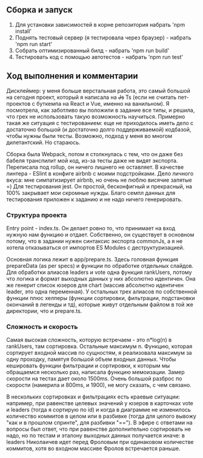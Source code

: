 ## Сборка и запуск

1) Для установки зависимостей в корне репозитория набрать 'npm install'
2) Поднять тестовый сервер (я тестировала через браузер) - набрать 'npm run start'
3) Собрать оптимизированный билд - набрать 'npm run build'
4) Тестировать код с помощью автотестов - набрать 'npm run test'

## Ход выполнения и комментарии

Дисклеймер: у меня больше верстальная работа, это самый большой на сегодня проект, который я написала на ~~Js~~ Ts (если 
не считать пет-проектов с буткемпа на React и Vue, именно на ванильном). Я посмотрела, как заботливо вы положили в задание 
все типы, и решила, что грех не использовать такую возможность научиться. Примерно такая же ситуация с тестированием: еще не
приходилось иметь дело с достаточно большой (и достаточно долго поддерживаемой) кодбазой, чтобы нужны были тесты. Возможно,
подход у меня во многом дилетантский. Но стараюсь.


Сборка была Webpack, потом я столкнулась с тем, что он даже без бабеля транспилит мой код, из-за тесты даже не видят экспорта.
Переписала под rollup, он ничего лишнего не оставляет.
В качестве линтера - ESlint в конфиге airbnb с моими подстройками. Дело личного вкуса: мне симпатизирует airbnb, но очень не
люблю висячие запятые =)
Для тестирования jest. Он простой, бесконфигный и прекрасный, на 100% закрывает мои скромные нужды. Благо семпл данных для
тестирования приложен к заданию и не надо ничего генерировать.

### Структура проекта

Entry point - index.ts. Он делает ровно то, что принимает на вход нужную нам функцию и отдает. Собственно, он существует 
в основном потому, что в задании нужен синтаксис экспорта commonJs, а я не хотела отказываться от импортов ES Modules с 
деструктуризацией. 


Основная логика лежит в app/prepare.ts. Здесь головная функция prepareData (as per specs) и функции по обработке
отдельных слайдов. Для обработки алиасов leaders и vote одна функция rankUsers, потому что логика и формат выходных данных 
у них абсолютно идентичен. Она же генерит список юзеров для chart (массив абсолютно идентичен leader, это одна переменная).
У остальных трех алиасов по собственной функции плюс хелперы (функции сортировки, фильтрации, подстановки окончаний в 
легенды и тд), которые живут отдельным файлом в той же директории, что и prepare.ts.


### Сложность и скорость

Самая высокая сложность, которую встречаем - это n*log(n) в rankUsers, там сортировка. Остальные максимум n. 
Функцию, которая сортирует входной массив по сущностям, я реализовала максимум за одну проходку, памятуя большой объем 
входных данных. Чтобы кешировать функции фильтрации и сортировки, к которым мы обращаемся несколько раз, написала функцию 
мемоизации. Замер скорости на тестах дает около 1500ms. Очень большой разброс по скорости (намерила и 800ms, и 1900), 
не могу сказать, с чем связано.


В нескольких сортировках и фильтрациях есть краевые ситуации: например, при равенстве целевых значений у юзеров в карточках 
vote и leaders (тогда я сортирую по id) и когда в диаграмме не изменилось количество коммитов в целом или в разбивке (тогда
для целого вывожу "как и в прошлом спринте", для разбивки "=="). В эфире с ответами на вопросы был ответ, что при равенстве
дополнительно сортировать не надо, но по тестам и эталону выходных данных получается иначе: в leaders Николаичев идет перед 
Фроловым при одинаковом количестве коммитов, хотя во входном массиве Фролов встречается раньше.
